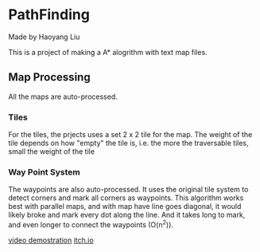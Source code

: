 # PathFinding

Made by Haoyang Liu

This is a project of making a A* alogrithm with  text map files.

## Map Processing
All the maps are auto-processed.
### Tiles
For the tiles, the prjects uses a set 2 x 2 tile for the map. The weight of the tile depends on how "empty" the tile is, i.e. the more the traversable tiles, small the weight of the tile
### Way Point System
The waypoints are also auto-processed. It uses the original tile system to detect corners and mark all corners as waypoints.
This algorithm works best with parallel maps, and with map have line goes diagonal, it would likely broke and mark every dot along the line.
And it takes long to mark, and even longer to connect the waypoints (O(n<sup>2</sup>)).

[video demostration](https://youtu.be/T7ux7Xb4xzA)
[itch.io](https://gskcameraman.itch.io/game-ai-project-a-star)
